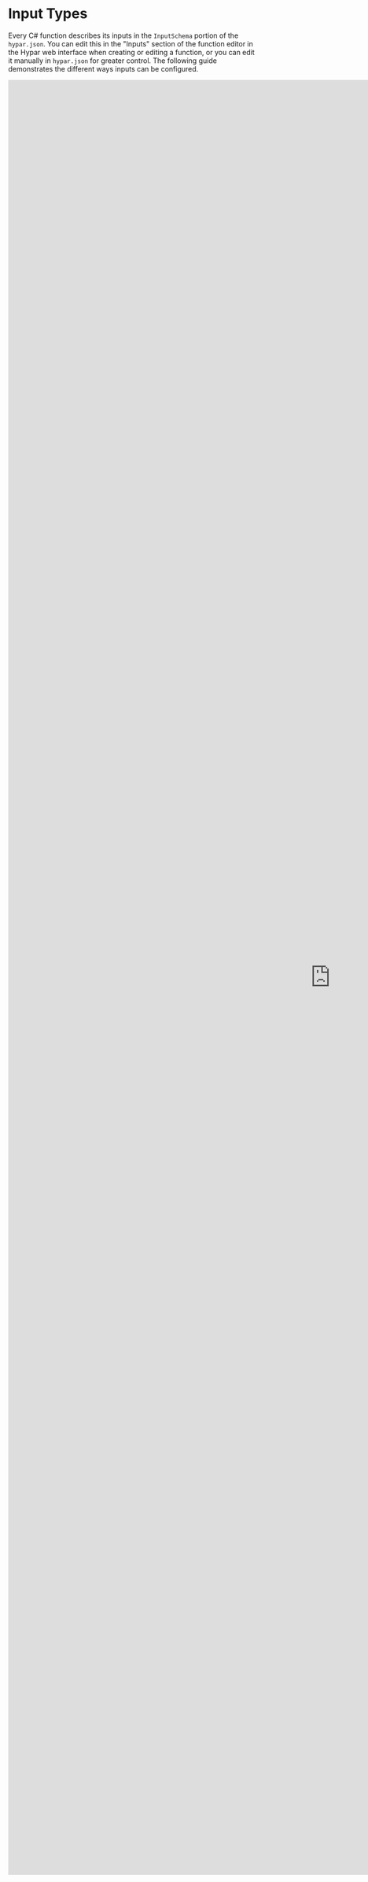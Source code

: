 # Input Types

Every C# function describes its inputs in the `InputSchema` portion of the `hypar.json`. You can edit this in the "Inputs" section of the function editor in the Hypar web interface when creating or editing a function, or you can edit it manually in `hypar.json` for greater control. The following guide demonstrates the different ways inputs can be configured.

<iframe src="https://storybook.hypar.io/iframe.html?id=inputs-documentation--standard&viewMode=story" style="min-width:1310px; width: 100%; height: calc(100vh - 350px); border-width: 0;">
